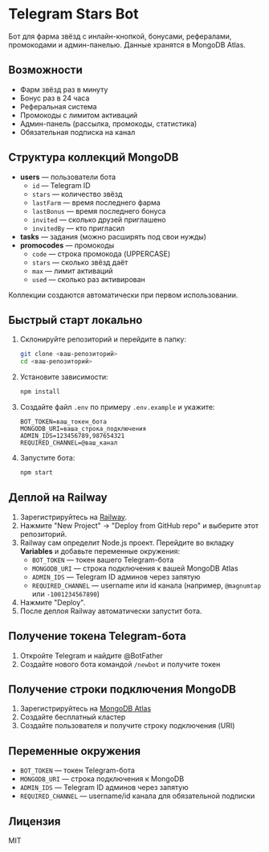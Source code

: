 # Telegram Stars Bot

Бот для фарма звёзд с инлайн-кнопкой, бонусами, рефералами, промокодами и админ-панелью. Данные хранятся в MongoDB Atlas.

## Возможности
- Фарм звёзд раз в минуту
- Бонус раз в 24 часа
- Реферальная система
- Промокоды с лимитом активаций
- Админ-панель (рассылка, промокоды, статистика)
- Обязательная подписка на канал

## Структура коллекций MongoDB

- **users** — пользователи бота
  - `id` — Telegram ID
  - `stars` — количество звёзд
  - `lastFarm` — время последнего фарма
  - `lastBonus` — время последнего бонуса
  - `invited` — сколько друзей приглашено
  - `invitedBy` — кто пригласил
- **tasks** — задания (можно расширять под свои нужды)
- **promocodes** — промокоды
  - `code` — строка промокода (UPPERCASE)
  - `stars` — сколько звёзд даёт
  - `max` — лимит активаций
  - `used` — сколько раз активирован

Коллекции создаются автоматически при первом использовании.

## Быстрый старт локально

1. Склонируйте репозиторий и перейдите в папку:
   ```bash
   git clone <ваш-репозиторий>
   cd <ваш-репозиторий>
   ```
2. Установите зависимости:
   ```bash
   npm install
   ```
3. Создайте файл `.env` по примеру `.env.example` и укажите:
   ```env
   BOT_TOKEN=ваш_токен_бота
   MONGODB_URI=ваша_строка_подключения
   ADMIN_IDS=123456789,987654321
   REQUIRED_CHANNEL=@ваш_канал
   ```
4. Запустите бота:
   ```bash
   npm start
   ```

## Деплой на Railway

1. Зарегистрируйтесь на [Railway](https://railway.app/).
2. Нажмите "New Project" → "Deploy from GitHub repo" и выберите этот репозиторий.
3. Railway сам определит Node.js проект. Перейдите во вкладку **Variables** и добавьте переменные окружения:
   - `BOT_TOKEN` — токен вашего Telegram-бота
   - `MONGODB_URI` — строка подключения к вашей MongoDB Atlas
   - `ADMIN_IDS` — Telegram ID админов через запятую
   - `REQUIRED_CHANNEL` — username или id канала (например, `@magnumtap` или `-1001234567890`)
4. Нажмите "Deploy".
5. После деплоя Railway автоматически запустит бота.

## Получение токена Telegram-бота
1. Откройте Telegram и найдите @BotFather
2. Создайте нового бота командой `/newbot` и получите токен

## Получение строки подключения MongoDB
1. Зарегистрируйтесь на [MongoDB Atlas](https://www.mongodb.com/cloud/atlas)
2. Создайте бесплатный кластер
3. Создайте пользователя и получите строку подключения (URI)

## Переменные окружения
- `BOT_TOKEN` — токен Telegram-бота
- `MONGODB_URI` — строка подключения к MongoDB
- `ADMIN_IDS` — Telegram ID админов через запятую
- `REQUIRED_CHANNEL` — username/id канала для обязательной подписки

## Лицензия
MIT